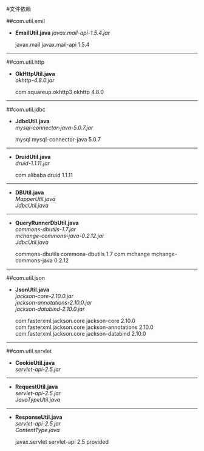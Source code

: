 #文件依赖

##com.util.emil

+ **EmailUtil.java**
	*javax.mail-api-1.5.4.jar*  
	
	<!-- https://mvnrepository.com/artifact/javax.mail/javax.mail-api -->
	<dependency>
	   <groupId>javax.mail</groupId>
	   <artifactId>javax.mail-api</artifactId>
	   <version>1.5.4</version>
	</dependency>
---

##com.util.http
	
+ **OkHttpUtil.java**  
	*okhttp-4.8.0.jar*  
	
	<!-- https://mvnrepository.com/artifact/com.squareup.okhttp3/okhttp -->
	<dependency>
	   <groupId>com.squareup.okhttp3</groupId>
	   <artifactId>okhttp</artifactId>
	   <version>4.8.0</version>
	</dependency>
---



##com.util.jdbc

+ **JdbcUtil.java**  
	*mysql-connector-java-5.0.7.jar*  
	
	<!-- https://mvnrepository.com/artifact/mysql/mysql-connector-java -->
	<dependency>
	   <groupId>mysql</groupId>
	   <artifactId>mysql-connector-java</artifactId>
	   <version>5.0.7</version>
	</dependency>
---
+ **DruidUtil.java**  
	*druid-1.1.11.jar*  
	
	<!-- https://mvnrepository.com/artifact/com.alibaba/druid -->
	<dependency>
	   <groupId>com.alibaba</groupId>
	   <artifactId>druid</artifactId>
	   <version>1.1.11</version>
	</dependency>
---

+ **DBUtil.java**  
	*MapperUtil.java*  
	*JdbcUtil.java*
	
---

+ **QueryRunnerDbUtil.java**  
	*commons-dbutils-1.7.jar*  
	*mchange-commons-java-0.2.12.jar*  
	*JdbcUtil.java*  
	
	<!-- https://mvnrepository.com/artifact/commons-dbutils/commons-dbutils -->
	<dependency>
	    <groupId>commons-dbutils</groupId>
	    <artifactId>commons-dbutils</artifactId>
	    <version>1.7</version>
	</dependency>
	
	<!-- https://mvnrepository.com/artifact/com.mchange/mchange-commons-java -->
	<dependency>
	    <groupId>com.mchange</groupId>
	    <artifactId>mchange-commons-java</artifactId>
	    <version>0.2.12</version>
	</dependency>
---

##com.util.json

+ **JsonUtil.java**  
	*jackson-core-2.10.0.jar*  
	*jackson-annotations-2.10.0.jar*  
	*jackson-databind-2.10.0.jar*  
	
	<!-- https://mvnrepository.com/artifact/com.fasterxml.jackson.core/jackson-core -->
	<dependency>
	    <groupId>com.fasterxml.jackson.core</groupId>
	    <artifactId>jackson-core</artifactId>
	    <version>2.10.0</version>
	</dependency>
	
	<!-- https://mvnrepository.com/artifact/com.fasterxml.jackson.core/jackson-annotations -->
	<dependency>
	    <groupId>com.fasterxml.jackson.core</groupId>
	    <artifactId>jackson-annotations</artifactId>
	    <version>2.10.0</version>
	</dependency>
	
	<!-- https://mvnrepository.com/artifact/com.fasterxml.jackson.core/jackson-databind -->
	<dependency>
	    <groupId>com.fasterxml.jackson.core</groupId>
	    <artifactId>jackson-databind</artifactId>
	    <version>2.10.0</version>
	</dependency>
---



##com.util.servlet

+ **CookieUtil.java**  
	*servlet-api-2.5.jar*

---

+ **RequestUtil.java**  
	*servlet-api-2.5.jar*  
	*JavaTypeUtil.java*

---

+ **ResponseUtil.java**  
	*servlet-api-2.5.jar*  
	*ContentType.java*  
	
	<!-- https://mvnrepository.com/artifact/javax.servlet/servlet-api -->
	<dependency>
	    <groupId>javax.servlet</groupId>
	    <artifactId>servlet-api</artifactId>
	    <version>2.5</version>
	    <scope>provided</scope>
	</dependency>
	